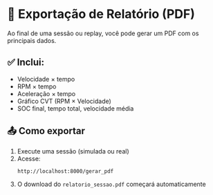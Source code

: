 # 📝 Exportação de Relatório (PDF)

Ao final de uma sessão ou replay, você pode gerar um PDF com os principais dados.

## ✅ Inclui:

- Velocidade × tempo
- RPM × tempo
- Aceleração × tempo
- Gráfico CVT (RPM × Velocidade)
- SOC final, tempo total, velocidade média

## 📤 Como exportar

1. Execute uma sessão (simulada ou real)
2. Acesse:
   ```
   http://localhost:8000/gerar_pdf
   ```
3. O download do `relatorio_sessao.pdf` começará automaticamente